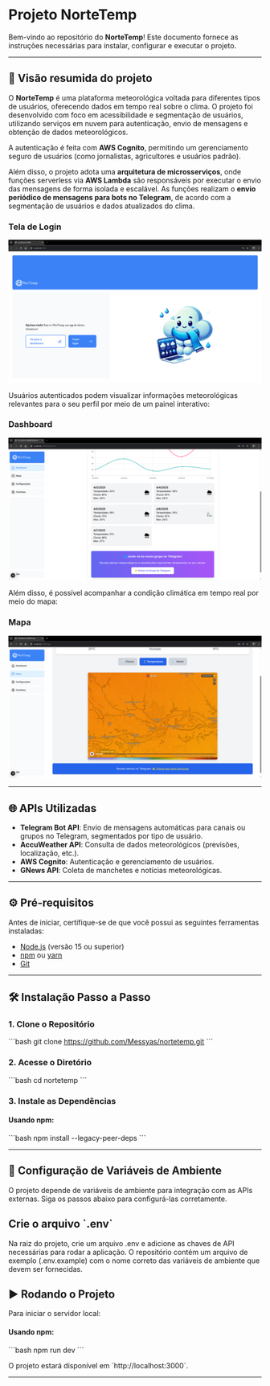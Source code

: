 # Projeto NorteTemp

Bem-vindo ao repositório do **NorteTemp**! Este documento fornece as instruções necessárias para instalar, configurar e executar o projeto.

---

## 📸 Visão resumida do projeto

O **NorteTemp** é uma plataforma meteorológica voltada para diferentes tipos de usuários, oferecendo dados em tempo real sobre o clima. O projeto foi desenvolvido com foco em acessibilidade e segmentação de usuários, utilizando serviços em nuvem para autenticação, envio de mensagens e obtenção de dados meteorológicos.

A autenticação é feita com **AWS Cognito**, permitindo um gerenciamento seguro de usuários (como jornalistas, agricultores e usuários padrão).

Além disso, o projeto adota uma **arquitetura de microsserviços**, onde funções serverless via **AWS Lambda** são responsáveis por executar o envio das mensagens de forma isolada e escalável. As funções realizam o **envio periódico de mensagens para bots no Telegram**, de acordo com a segmentação de usuários e dados atualizados do clima.

### Tela de Login
<p align="center">
  <img src="https://github.com/Messyas/nortetemp/blob/main/nortetemp/public/inicio.png" width="600"/>
</p>

Usuários autenticados podem visualizar informações meteorológicas relevantes para o seu perfil por meio de um painel interativo:

### Dashboard
<p align="center">
  <img src="https://github.com/Messyas/nortetemp/blob/main/nortetemp/public/dashboard.png" width="600"/>
</p>

Além disso, é possível acompanhar a condição climática em tempo real por meio do mapa:

### Mapa
<p align="center">
  <img src="https://github.com/Messyas/nortetemp/blob/main/nortetemp/public/map.png" width="600"/>
</p>

---

## 🌐 APIs Utilizadas

- **Telegram Bot API**: Envio de mensagens automáticas para canais ou grupos no Telegram, segmentados por tipo de usuário.
- **AccuWeather API**: Consulta de dados meteorológicos (previsões, localização, etc.).
- **AWS Cognito**: Autenticação e gerenciamento de usuários.
- **GNews API**: Coleta de manchetes e notícias meteorológicas.

---

## ⚙️ Pré-requisitos

Antes de iniciar, certifique-se de que você possui as seguintes ferramentas instaladas:

- [Node.js](https://nodejs.org/) (versão 15 ou superior)
- [npm](https://www.npmjs.com/) ou [yarn](https://yarnpkg.com/)
- [Git](https://git-scm.com/)

---

## 🛠️ Instalação Passo a Passo

### 1. Clone o Repositório

\`\`\`bash
git clone https://github.com/Messyas/nortetemp.git
\`\`\`

### 2. Acesse o Diretório

\`\`\`bash
cd nortetemp
\`\`\`

### 3. Instale as Dependências

#### Usando npm:

\`\`\`bash
npm install --legacy-peer-deps
\`\`\`

---

## 🔐 Configuração de Variáveis de Ambiente

O projeto depende de variáveis de ambiente para integração com as APIs externas. Siga os passos abaixo para configurá-las corretamente.

## Crie o arquivo \`.env\`

Na raiz do projeto, crie um arquivo .env e adicione as chaves de API necessárias para rodar a aplicação. O repositório contém um arquivo de exemplo (.env.example) com o nome correto das variáveis de ambiente que devem ser fornecidas.

## ▶️ Rodando o Projeto

Para iniciar o servidor local:

#### Usando npm:

\`\`\`bash
npm run dev
\`\`\`

O projeto estará disponível em \`http://localhost:3000\`.

---
